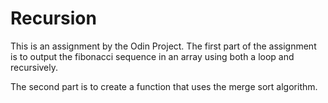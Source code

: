 # Recursion
This is an assignment by the Odin Project. The first part of the assignment is to output the fibonacci sequence in an array using both a loop and recursively.

The second part is to create a function that uses the merge sort algorithm. 